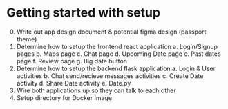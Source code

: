 # Getting started with setup

0. Write out app design document & potential figma design (passport theme)
1. Determine how to setup the frontend react application
    a. Login/Signup pages
    b. Maps page
    c. Chat page
    d. Upcoming Date page
    e. Past dates page
    f. Review page
    g. Big date button
2. Determine how to setup the backend flask application
    a. Login & User activities
    b. Chat send/recieve messages activities
    c. Create Date activity
    d. Share Date activity
    e. Date.py
3. Wire both applications up so they can talk to each other
4. Setup directory for Docker Image